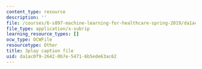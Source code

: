 ```yaml
---
content_type: resource
description: ''
file: /courses/6-s897-machine-learning-for-healthcare-spring-2019/da1ac0f926420b7e54716b5ede63ac62_gRkUhg9Wb-I.srt
file_type: application/x-subrip
learning_resource_types: []
ocw_type: OCWFile
resourcetype: Other
title: 3play caption file
uid: da1ac0f9-2642-0b7e-5471-6b5ede63ac62
---
```

